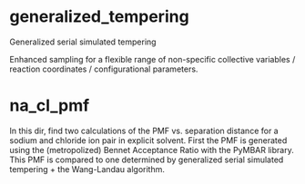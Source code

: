 # generalized_tempering
Generalized serial simulated tempering

Enhanced sampling for a flexible range of non-specific collective variables / reaction coordinates / configurational parameters.

# na_cl_pmf
In this dir, find two calculations of the PMF vs. separation distance for a sodium and chloride ion pair in explicit solvent. First the PMF is generated using the (metropolized) Bennet Acceptance Ratio with the PyMBAR library. This PMF is compared to one determined by generalized serial simulated tempering + the Wang-Landau algorithm. 




